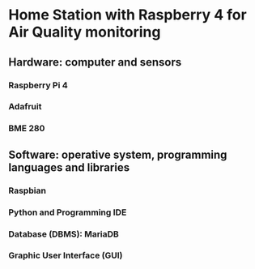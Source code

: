# Home Station with Raspberry 4 for Air Quality monitoring

## Hardware: computer and sensors

### Raspberry Pi 4

### Adafruit 

### BME 280

## Software: operative system, programming languages and libraries

### Raspbian

### Python and Programming IDE

### Database (DBMS): MariaDB

### Graphic User Interface (GUI)

